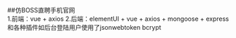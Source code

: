 ##仿BOSS直聘手机官网 <br>
1.前端：vue + axios
2.后端：elementUI + vue + axios + mongoose + express和各种插件如后台登陆用户使用了jsonwebtoken bcrypt
